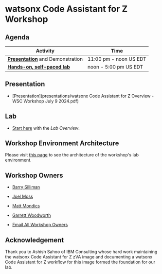 # watsonx Code Assistant for Z Workshop

## Agenda

| Activity       | Time     | 
| ---                  | ---           |
| [**Presentation**](#presentation) and Demonstration             | 11:00 pm - noon US EDT   |
| [**Hands-on, self-paced lab**](#lab)           | noon - 5:00 pm US EDT      |

## Presentation

* [Presentation](presentations/watsonx Code Assistant for Z Overview - WSC Workshop July 9 2024.pdf)

## Lab

* [Start here](labs/overview.md) with the *Lab Overview*.

## Workshop Environment Architecture

Please visit [this page](workshop-architecture.md) to see the architecture of the workshop's lab environment.

## Workshop Owners

* [Barry Silliman](mailto:silliman@us.ibm.com)
* [Joel Moss](mailto:jmoss@us.ibm.com)
* [Matt Mondics](mailto:matt.mondics@ibm.com)
* [Garrett Woodworth](mailto:garrett.lee.woodworth@ibm.com)

* [Email All Workshop Owners](mailto:silliman@us.ibm.com,jmoss@us.ibm.com,matt.mondics@ibm.com,garrett.lee.woodworth@ibm.com)

## Acknowledgement

Thank you to Ashish Sahoo of IBM Consulting whose hard work maintaining the watsonx Code Assistant for Z zVA image and documenting a watsonx Code Assistant for Z workflow for this image formed the foundation for our lab.
